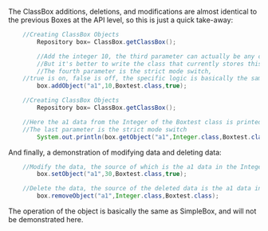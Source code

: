 The ClassBox additions, deletions, and modifications are almost identical to the previous Boxes at the API level, so this is just a quick take-away:
```java
	//Creating ClassBox Objects
        Repository box= ClassBox.getClassBox();

        //Add the integer 10, the third parameter can actually be any class
        //But it's better to write the class that currently stores this data, so it's easier to remember and logical.
        //The fourth parameter is the strict mode switch, 
	//true is on, false is off, the specific logic is basically the same as the Box
        box.addObject("a1",10,Boxtest.class,true);

	//Creating ClassBox Objects
    	Repository box= ClassBox.getClassBox();

	//Here the a1 data from the Integer of the Boxtest class is printed and the run results in 10.
	//The last parameter is the strict mode switch
        System.out.println(box.getObject("a1",Integer.class,Boxtest.class,true));
```
And finally, a demonstration of modifying data and deleting data:
```java
	//Modify the data, the source of which is the a1 data in the Integer of the Boxtest class, to 30
        box.setObject("a1",30,Boxtest.class,true);

	//Delete the data, the source of the deleted data is the a1 data in the Integer of the Boxtest class
        box.removeObject("a1",Integer.class,Boxtest.class);
```
The operation of the object is basically the same as SimpleBox, and will not be demonstrated here.
